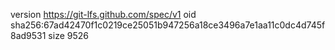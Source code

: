 version https://git-lfs.github.com/spec/v1
oid sha256:67ad42470f1c0219ce25051b947256a18ce3496a7e1aa11c0dc4d745f8ad9531
size 9526
